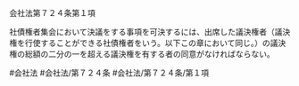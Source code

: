 会社法第７２４条第１項

社債権者集会において決議をする事項を可決するには、出席した議決権者（議決権を行使することができる社債権者をいう。以下この章において同じ。）の議決権の総額の二分の一を超える議決権を有する者の同意がなければならない。

#会社法
#会社法/第７２４条
#会社法/第７２４条/第１項
